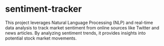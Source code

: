 # sentiment-tracker
This project leverages Natural Language Processing (NLP) and real-time data analysis to track market sentiment from online sources like Twitter and news articles. By analyzing sentiment trends, it provides insights into potential stock market movements.
